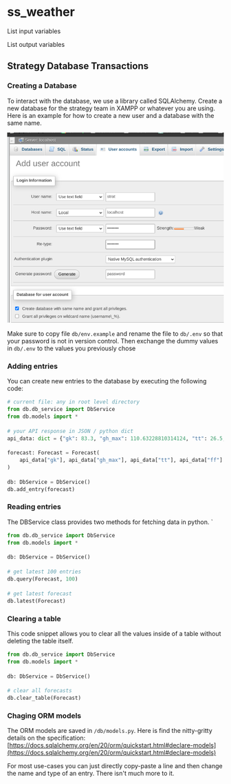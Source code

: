 # ss_weather

List input variables

List output variables

## Strategy Database Transactions

### Creating a Database

To interact with the database, we use a library called SQLAlchemy. Create a new database for the strategy team in XAMPP or whatever you are using. Here is an example for how to create a new user and a database with the same name.

!['Example Config'](docs/dbconfig.png)

Make sure to copy file `db/env.example` and rename the file to `db/.env` so that your password is not in version control. Then exchange the dummy values in `db/.env` to the values you previously chose

### Adding entries

You can create new entries to the database by executing the following code:

```py
# current file: any in root level directory
from db.db_service import DbService
from db.models import *

# your API response in JSON / python dict
api_data: dict = {"gk": 83.3, "gh_max": 110.63228810314124, "tt": 26.5, "ff": 11}

forecast: Forecast = Forecast(
    api_data["gk"], api_data["gh_max"], api_data["tt"], api_data["ff"]
)

db: DbService = DbService()
db.add_entry(forecast)
```

### Reading entries

The DBService class provides two methods for fetching data in python. `

```py
from db.db_service import DbService
from db.models import *

db: DbService = DbService()

# get latest 100 entries
db.query(Forecast, 100)

# get latest forecast
db.latest(Forecast)
```

### Clearing a table

This code snippet allows you to clear all the values inside of a table without deleting the table itself.

```py
from db.db_service import DbService
from db.models import *

db: DbService = DbService()

# clear all forecasts
db.clear_table(Forecast)
```


### Chaging ORM models

The ORM models are saved in `/db/models.py`. Here is find the nitty-gritty details on the specification: [https://docs.sqlalchemy.org/en/20/orm/quickstart.html#declare-models](https://docs.sqlalchemy.org/en/20/orm/quickstart.html#declare-models)

For most use-cases you can just directly copy-paste a line and then change the name and type of an entry. There isn't much more to it.